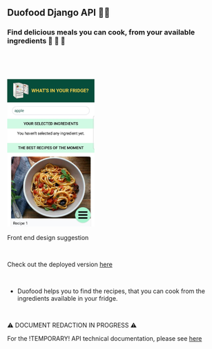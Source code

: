 ## Duofood Django API 👨‍🍳       

### Find delicious meals you can cook, from your available ingredients  🍕 🍗 🍝 

&nbsp;

&nbsp;



<img src="https://raw.githubusercontent.com/roldel/duofood-django-API/main/frontend.jpeg" width="40%">

Front end design suggestion

&nbsp;

Check out the deployed version [here](https://duofood.eu.pythonanywhere.com/)

&nbsp;



- Duofood helps you to find the recipes, that you can cook from the ingredients available in your fridge.


&nbsp;
&nbsp;

⚠️ DOCUMENT REDACTION IN PROGRESS ⚠️

For the !TEMPORARY! API technical documentation, please see [here](https://duofood.eu.pythonanywhere.com/techdoc)




